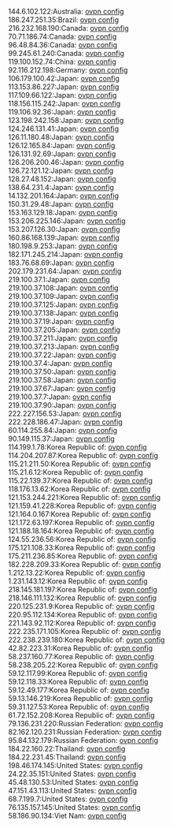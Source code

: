 144.6.102.122:Australia: [ovpn config](vpn/144_6_102_122.ovpn)  
186.247.251.35:Brazil: [ovpn config](vpn/186_247_251_35.ovpn)  
216.232.168.190:Canada: [ovpn config](vpn/216_232_168_190.ovpn)  
70.71.186.74:Canada: [ovpn config](vpn/70_71_186_74.ovpn)  
96.48.84.36:Canada: [ovpn config](vpn/96_48_84_36.ovpn)  
99.245.61.240:Canada: [ovpn config](vpn/99_245_61_240.ovpn)  
119.100.152.74:China: [ovpn config](vpn/119_100_152_74.ovpn)  
92.116.212.198:Germany: [ovpn config](vpn/92_116_212_198.ovpn)  
106.179.100.42:Japan: [ovpn config](vpn/106_179_100_42.ovpn)  
113.153.86.227:Japan: [ovpn config](vpn/113_153_86_227.ovpn)  
117.109.66.122:Japan: [ovpn config](vpn/117_109_66_122.ovpn)  
118.156.115.242:Japan: [ovpn config](vpn/118_156_115_242.ovpn)  
119.106.92.36:Japan: [ovpn config](vpn/119_106_92_36.ovpn)  
123.198.242.158:Japan: [ovpn config](vpn/123_198_242_158.ovpn)  
124.246.131.41:Japan: [ovpn config](vpn/124_246_131_41.ovpn)  
126.11.180.48:Japan: [ovpn config](vpn/126_11_180_48.ovpn)  
126.12.165.84:Japan: [ovpn config](vpn/126_12_165_84.ovpn)  
126.131.92.69:Japan: [ovpn config](vpn/126_131_92_69.ovpn)  
126.206.200.46:Japan: [ovpn config](vpn/126_206_200_46.ovpn)  
126.72.121.12:Japan: [ovpn config](vpn/126_72_121_12.ovpn)  
128.27.48.152:Japan: [ovpn config](vpn/128_27_48_152.ovpn)  
138.64.231.4:Japan: [ovpn config](vpn/138_64_231_4.ovpn)  
14.132.201.164:Japan: [ovpn config](vpn/14_132_201_164.ovpn)  
150.31.29.48:Japan: [ovpn config](vpn/150_31_29_48.ovpn)  
153.163.129.18:Japan: [ovpn config](vpn/153_163_129_18.ovpn)  
153.206.225.146:Japan: [ovpn config](vpn/153_206_225_146.ovpn)  
153.207.126.30:Japan: [ovpn config](vpn/153_207_126_30.ovpn)  
160.86.168.139:Japan: [ovpn config](vpn/160_86_168_139.ovpn)  
180.198.9.253:Japan: [ovpn config](vpn/180_198_9_253.ovpn)  
182.171.245.214:Japan: [ovpn config](vpn/182_171_245_214.ovpn)  
183.76.68.69:Japan: [ovpn config](vpn/183_76_68_69.ovpn)  
202.179.231.64:Japan: [ovpn config](vpn/202_179_231_64.ovpn)  
219.100.37.1:Japan: [ovpn config](vpn/219_100_37_1.ovpn)  
219.100.37.108:Japan: [ovpn config](vpn/219_100_37_108.ovpn)  
219.100.37.109:Japan: [ovpn config](vpn/219_100_37_109.ovpn)  
219.100.37.125:Japan: [ovpn config](vpn/219_100_37_125.ovpn)  
219.100.37.138:Japan: [ovpn config](vpn/219_100_37_138.ovpn)  
219.100.37.19:Japan: [ovpn config](vpn/219_100_37_19.ovpn)  
219.100.37.205:Japan: [ovpn config](vpn/219_100_37_205.ovpn)  
219.100.37.211:Japan: [ovpn config](vpn/219_100_37_211.ovpn)  
219.100.37.213:Japan: [ovpn config](vpn/219_100_37_213.ovpn)  
219.100.37.22:Japan: [ovpn config](vpn/219_100_37_22.ovpn)  
219.100.37.4:Japan: [ovpn config](vpn/219_100_37_4.ovpn)  
219.100.37.50:Japan: [ovpn config](vpn/219_100_37_50.ovpn)  
219.100.37.58:Japan: [ovpn config](vpn/219_100_37_58.ovpn)  
219.100.37.67:Japan: [ovpn config](vpn/219_100_37_67.ovpn)  
219.100.37.7:Japan: [ovpn config](vpn/219_100_37_7.ovpn)  
219.100.37.90:Japan: [ovpn config](vpn/219_100_37_90.ovpn)  
222.227.156.53:Japan: [ovpn config](vpn/222_227_156_53.ovpn)  
222.228.186.47:Japan: [ovpn config](vpn/222_228_186_47.ovpn)  
60.114.255.84:Japan: [ovpn config](vpn/60_114_255_84.ovpn)  
90.149.115.37:Japan: [ovpn config](vpn/90_149_115_37.ovpn)  
114.199.1.78:Korea Republic of: [ovpn config](vpn/114_199_1_78.ovpn)  
114.204.207.87:Korea Republic of: [ovpn config](vpn/114_204_207_87.ovpn)  
115.21.211.50:Korea Republic of: [ovpn config](vpn/115_21_211_50.ovpn)  
115.21.6.12:Korea Republic of: [ovpn config](vpn/115_21_6_12.ovpn)  
115.22.139.37:Korea Republic of: [ovpn config](vpn/115_22_139_37.ovpn)  
118.176.13.62:Korea Republic of: [ovpn config](vpn/118_176_13_62.ovpn)  
121.153.244.221:Korea Republic of: [ovpn config](vpn/121_153_244_221.ovpn)  
121.159.41.228:Korea Republic of: [ovpn config](vpn/121_159_41_228.ovpn)  
121.164.0.167:Korea Republic of: [ovpn config](vpn/121_164_0_167.ovpn)  
121.172.63.197:Korea Republic of: [ovpn config](vpn/121_172_63_197.ovpn)  
121.188.18.164:Korea Republic of: [ovpn config](vpn/121_188_18_164.ovpn)  
124.55.236.56:Korea Republic of: [ovpn config](vpn/124_55_236_56.ovpn)  
175.121.108.33:Korea Republic of: [ovpn config](vpn/175_121_108_33.ovpn)  
175.211.236.85:Korea Republic of: [ovpn config](vpn/175_211_236_85.ovpn)  
182.228.209.33:Korea Republic of: [ovpn config](vpn/182_228_209_33.ovpn)  
1.212.13.22:Korea Republic of: [ovpn config](vpn/1_212_13_22.ovpn)  
1.231.143.12:Korea Republic of: [ovpn config](vpn/1_231_143_12.ovpn)  
218.145.181.197:Korea Republic of: [ovpn config](vpn/218_145_181_197.ovpn)  
218.146.111.132:Korea Republic of: [ovpn config](vpn/218_146_111_132.ovpn)  
220.125.231.9:Korea Republic of: [ovpn config](vpn/220_125_231_9.ovpn)  
220.95.112.134:Korea Republic of: [ovpn config](vpn/220_95_112_134.ovpn)  
221.143.92.112:Korea Republic of: [ovpn config](vpn/221_143_92_112.ovpn)  
222.235.171.105:Korea Republic of: [ovpn config](vpn/222_235_171_105.ovpn)  
222.238.239.180:Korea Republic of: [ovpn config](vpn/222_238_239_180.ovpn)  
42.82.223.31:Korea Republic of: [ovpn config](vpn/42_82_223_31.ovpn)  
58.237.160.77:Korea Republic of: [ovpn config](vpn/58_237_160_77.ovpn)  
58.238.205.22:Korea Republic of: [ovpn config](vpn/58_238_205_22.ovpn)  
59.12.117.99:Korea Republic of: [ovpn config](vpn/59_12_117_99.ovpn)  
59.12.118.33:Korea Republic of: [ovpn config](vpn/59_12_118_33.ovpn)  
59.12.49.177:Korea Republic of: [ovpn config](vpn/59_12_49_177.ovpn)  
59.13.146.219:Korea Republic of: [ovpn config](vpn/59_13_146_219.ovpn)  
59.31.127.53:Korea Republic of: [ovpn config](vpn/59_31_127_53.ovpn)  
61.72.152.208:Korea Republic of: [ovpn config](vpn/61_72_152_208.ovpn)  
79.136.231.220:Russian Federation: [ovpn config](vpn/79_136_231_220.ovpn)  
82.162.120.231:Russian Federation: [ovpn config](vpn/82_162_120_231.ovpn)  
95.84.132.179:Russian Federation: [ovpn config](vpn/95_84_132_179.ovpn)  
184.22.160.22:Thailand: [ovpn config](vpn/184_22_160_22.ovpn)  
184.22.231.45:Thailand: [ovpn config](vpn/184_22_231_45.ovpn)  
198.46.174.145:United States: [ovpn config](vpn/198_46_174_145.ovpn)  
24.22.35.151:United States: [ovpn config](vpn/24_22_35_151.ovpn)  
45.48.130.53:United States: [ovpn config](vpn/45_48_130_53.ovpn)  
47.151.43.113:United States: [ovpn config](vpn/47_151_43_113.ovpn)  
68.7.199.7:United States: [ovpn config](vpn/68_7_199_7.ovpn)  
76.135.157.145:United States: [ovpn config](vpn/76_135_157_145.ovpn)  
58.186.90.134:Viet Nam: [ovpn config](vpn/58_186_90_134.ovpn)  
